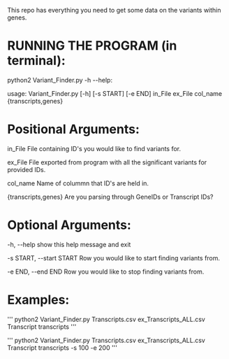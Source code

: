 This repo has everything you need to get some data on the variants within genes.

# RUNNING THE PROGRAM (in terminal):

python2 Variant_Finder.py -h --help:


usage: Variant_Finder.py [-h] [-s START] [-e END]
                         in_File ex_File col_name {transcripts,genes}


# Positional Arguments:


  in_File               File containing ID's you would like to find variants for.
                        
                        
  ex_File               File exported from program with all the significant variants for provided IDs.
                        
                        
  col_name              Name of colummn that ID's are held in.
  
  {transcripts,genes}   Are you parsing through GeneIDs or Transcript IDs?

# Optional Arguments:

  -h, --help            show this help message and exit
  
  -s START, --start START
                        Row you would like to start finding variants from.
  
  -e END, --end END     Row you would like to stop finding variants from.

# Examples:

  '''
  python2 Variant_Finder.py Transcripts.csv ex_Transcripts_ALL.csv Transcript transcripts
  '''
  
  '''
  python2 Variant_Finder.py Transcripts.csv ex_Transcripts_ALL.csv Transcript transcripts -s 100 -e 200
  '''

